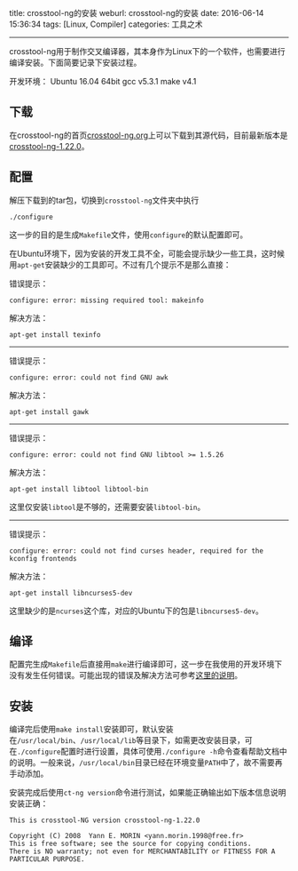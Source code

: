 title: crosstool-ng的安装
weburl: crosstool-ng的安装
date: 2016-06-14 15:36:34
tags: [Linux, Compiler]
categories: 工具之术

---

crosstool-ng用于制作交叉编译器，其本身作为Linux下的一个软件，也需要进行编译安装。下面简要记录下安装过程。

<!--more-->

开发环境：
Ubuntu 16.04 64bit
gcc v5.3.1
make v4.1

## 下载
在crosstool-ng的首页[crosstool-ng.org](http://crosstool-ng.org/)上可以下载到其源代码，目前最新版本是[crosstool-ng-1.22.0](http://crosstool-ng.org/download/crosstool-ng/crosstool-ng-1.22.0.tar.bz2)。

## 配置
解压下载到的tar包，切换到`crosstool-ng`文件夹中执行
``` shell
./configure
```

这一步的目的是生成`Makefile`文件，使用`configure`的默认配置即可。

在Ubuntu环境下，因为安装的开发工具不全，可能会提示缺少一些工具，这时候用`apt-get`安装缺少的工具即可。不过有几个提示不是那么直接：

错误提示：
``` shell
configure: error: missing required tool: makeinfo
```
解决方法：
``` shell
apt-get install texinfo
```

----------

错误提示：
``` shell
configure: error: could not find GNU awk
```
解决方法：
``` shell
apt-get install gawk
```

----------

错误提示：
``` shell
configure: error: could not find GNU libtool >= 1.5.26
```
解决方法：
``` shell
apt-get install libtool libtool-bin
```
这里仅安装`libtool`是不够的，还需要安装`libtool-bin`。

----------

错误提示：
``` shell
configure: error: could not find curses header, required for the kconfig frontends
```
解决方法：
``` shell
apt-get install libncurses5-dev
```
这里缺少的是`ncurses`这个库，对应的Ubuntu下的包是`libncurses5-dev`。

## 编译
配置完生成`Makefile`后直接用`make`进行编译即可，这一步在我使用的开发环境下没有发生任何错误。可能出现的错误及解决方法可参考[这里的说明](http://www.crifan.com/files/doc/docbook/crosstool_ng/release/html/crosstool_ng.html#crosstoool_ng_install_self_common_errors)。

## 安装
编译完后使用`make install`安装即可，默认安装在`/usr/local/bin`、`/usr/local/lib`等目录下，如需更改安装目录，可在`./configure`配置时进行设置，具体可使用`./configure -h`命令查看帮助文档中的说明。一般来说，`/usr/local/bin`目录已经在环境变量`PATH`中了，故不需要再手动添加。

安装完成后使用`ct-ng version`命令进行测试，如果能正确输出如下版本信息说明安装正确：
``` shell
This is crosstool-NG version crosstool-ng-1.22.0

Copyright (C) 2008  Yann E. MORIN <yann.morin.1998@free.fr>
This is free software; see the source for copying conditions.
There is NO warranty; not even for MERCHANTABILITY or FITNESS FOR A
PARTICULAR PURPOSE.
```

